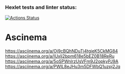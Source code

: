 ### Hexlet tests and linter status:
[![Actions Status](https://github.com/ArsenHandzhyan/java-project-61/workflows/hexlet-check/badge.svg)](https://github.com/ArsenHandzhyan/java-project-61/actions)
# Ascinema 
 https://asciinema.org/a/Oj9cBQhNDuTj4tgieK5CkMG84
 https://asciinema.org/a/IUxlj2bpm618e5bEZ0B18ReRu
 https://asciinema.org/a/5oSPWnlrzUsVFm9J2opkyPJ9A
 https://asciinema.org/a/PWIL8eJHu3m5DFWbQ1uzpj2Jq